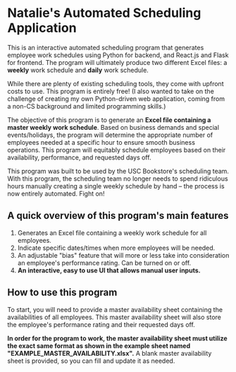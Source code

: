 # Natalie's Automated Scheduling Application

This is an interactive automated scheduling program that generates employee work schedules using Python for backend, and React.js and Flask for frontend. The program will ultimately produce two different Excel files: a **weekly** work schedule and **daily** work schedule.

While there are plenty of existing scheduling tools, they come with upfront costs to use. This program is entirely free! (I also wanted to take on the challenge of creating my own Python-driven web application, coming from a non-CS background and limited programming skills.)

The objective of this program is to generate an **Excel file containing a master weekly work schedule**. Based on business demands and special events/holidays, the program will determine the appropriate number of employees needed at a specific hour to ensure smooth business operations. This program will equitably schedule employees based on their availability, performance, and requested days off.

This program was built to be used by the USC Bookstore's scheduling team. With this program, the scheduling team no longer needs to spend ridiculous hours manually creating a single weekly schedule by hand – the process is now entirely automated. Fight on!


## A quick overview of this program's main features
1. Generates an Excel file containing a weekly work schedule for all employees.
2. Indicate specific dates/times when more employees will be needed.
3. An adjustable "bias" feature that will more or less take into consideration an employee's performance rating. Can be turned on or off.
4. **An interactive, easy to use UI that allows manual user inputs.**


## How to use this program

To start, you will need to provide a master availability sheet containing the availabilities of all employees. This master availability sheet will also store the employee's performance rating and their requested days off.

**In order for the program to work, the master availability sheet must utilize the exact same format as shown in the example sheet named "EXAMPLE_MASTER_AVAILABILITY.xlsx".** A blank master availability sheet is provided, so you can fill and update it as needed.


